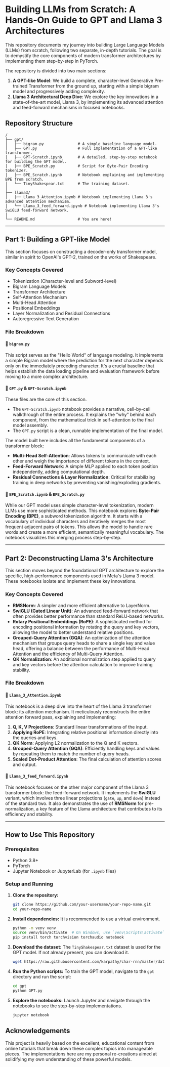 # Building LLMs from Scratch: A Hands-On Guide to GPT and Llama 3 Architectures

This repository documents my journey into building Large Language Models (LLMs) from scratch, following two separate, in-depth tutorials. The goal is to demystify the core components of modern transformer architectures by implementing them step-by-step in PyTorch.

The repository is divided into two main sections:
1.  **A GPT-like Model**: We build a complete, character-level Generative Pre-trained Transformer from the ground up, starting with a simple bigram model and progressively adding complexity.
2.  **Llama 3 Architectural Deep Dive**: We explore the key innovations in a state-of-the-art model, Llama 3, by implementing its advanced attention and feed-forward mechanisms in focused notebooks.

## Repository Structure

```
/
├── gpt/
│   ├── bigram.py               # A simple baseline language model.
│   ├── GPT.py                  # Full implementation of a GPT-like transformer.
│   ├── GPT-Scratch.ipynb       # A detailed, step-by-step notebook for building the GPT model.
│   ├── BPE_Scratch.py          # Script for Byte-Pair Encoding tokenizer.
│   ├── BPE_Scratch.ipynb       # Notebook explaining and implementing BPE from scratch.
│   └── TinyShakespear.txt      # The training dataset.
│
├── llama3/
│   ├── Llama_3_Attention.ipynb # Notebook implementing Llama 3's advanced attention mechanism.
│   └── Llama_3_feed_forward.ipynb # Notebook implementing Llama 3's SwiGLU feed-forward network.
│
└── README.md                   # You are here!
```

---

## Part 1: Building a GPT-like Model

This section focuses on constructing a decoder-only transformer model, similar in spirit to OpenAI's GPT-2, trained on the works of Shakespeare.

### Key Concepts Covered
-   Tokenization (Character-level and Subword-level)
-   Bigram Language Models
-   Transformer Architecture
-   Self-Attention Mechanism
-   Multi-Head Attention
-   Positional Embeddings
-   Layer Normalization and Residual Connections
-   Autoregressive Text Generation

### File Breakdown

#### 📜 `bigram.py`
This script serves as the "Hello World" of language modeling. It implements a simple Bigram model where the prediction for the next character depends only on the immediately preceding character. It's a crucial baseline that helps establish the data loading pipeline and evaluation framework before moving to a more complex architecture.

#### 🤖 `GPT.py` & `GPT-Scratch.ipynb`
These files are the core of this section.
-   The `GPT-Scratch.ipynb` notebook provides a narrative, cell-by-cell walkthrough of the entire process. It explains the "why" behind each component, from the mathematical trick in self-attention to the final model assembly.
-   The `GPT.py` script is a clean, runnable implementation of the final model.

The model built here includes all the fundamental components of a transformer block:
-   **Multi-Head Self-Attention**: Allows tokens to communicate with each other and weigh the importance of different tokens in the context.
-   **Feed-Forward Network**: A simple MLP applied to each token position independently, adding computational depth.
-   **Residual Connections & Layer Normalization**: Critical for stabilizing training in deep networks by preventing vanishing/exploding gradients.

#### 🧩 `BPE_Scratch.ipynb` & `BPE_Scratch.py`
While our GPT model uses simple character-level tokenization, modern LLMs use more sophisticated methods. This notebook explores **Byte-Pair Encoding (BPE)**, a subword tokenization algorithm. It starts with a vocabulary of individual characters and iteratively merges the most frequent adjacent pairs of tokens. This allows the model to handle rare words and create a more efficient, semantically meaningful vocabulary. The notebook visualizes this merging process step-by-step.

---

## Part 2: Deconstructing Llama 3's Architecture

This section moves beyond the foundational GPT architecture to explore the specific, high-performance components used in Meta's Llama 3 model. These notebooks isolate and implement these key innovations.

### Key Concepts Covered
-   **RMSNorm**: A simpler and more efficient alternative to LayerNorm.
-   **SwiGLU (Gated Linear Unit)**: An advanced feed-forward network that often provides better performance than standard ReLU-based networks.
-   **Rotary Positional Embeddings (RoPE)**: A sophisticated method for encoding positional information by rotating the query and key vectors, allowing the model to better understand relative positions.
-   **Grouped-Query Attention (GQA)**: An optimization of the attention mechanism that groups query heads to share a single key and value head, offering a balance between the performance of Multi-Head Attention and the efficiency of Multi-Query Attention.
-   **QK Normalization**: An additional normalization step applied to query and key vectors before the attention calculation to improve training stability.

### File Breakdown

#### 🧠 `Llama_3_Attention.ipynb`
This notebook is a deep dive into the heart of the Llama 3 transformer block: its attention mechanism. It meticulously reconstructs the entire attention forward pass, explaining and implementing:
1.  **Q, K, V Projections**: Standard linear transformations of the input.
2.  **Applying RoPE**: Integrating relative positional information directly into the queries and keys.
3.  **QK Norm**: Applying L2 normalization to the Q and K vectors.
4.  **Grouped-Query Attention (GQA)**: Efficiently handling keys and values by repeating them to match the number of query heads.
5.  **Scaled Dot-Product Attention**: The final calculation of attention scores and output.

#### 🚀 `Llama_3_feed_forward.ipynb`
This notebook focuses on the other major component of the Llama 3 transformer block: the feed-forward network. It implements the **SwiGLU** variant, which involves three linear projections (`gate`, `up`, and `down`) instead of the standard two. It also demonstrates the use of **RMSNorm** for pre-normalization, a key feature of the Llama architecture that contributes to its efficiency and stability.

---

## How to Use This Repository

### Prerequisites
-   Python 3.8+
-   PyTorch
-   Jupyter Notebook or JupyterLab (for `.ipynb` files)

### Setup and Running
1.  **Clone the repository:**
    ```bash
    git clone https://github.com/your-username/your-repo-name.git
    cd your-repo-name
    ```

2.  **Install dependencies:**
    It is recommended to use a virtual environment.
    ```bash
    python -m venv venv
    source venv/bin/activate  # On Windows, use `venv\Scripts\activate`
    pip install torch torchvision torchaudio notebook
    ```

3.  **Download the dataset:**
    The `TinyShakespear.txt` dataset is used for the GPT model. If not already present, you can download it.
    ```bash
    wget https://raw.githubusercontent.com/karpathy/char-rnn/master/data/tinyshakespeare/input.txt -O gpt/TinyShakespear.txt
    ```

4.  **Run the Python scripts:**
    To train the GPT model, navigate to the `gpt` directory and run the script:
    ```bash
    cd gpt
    python GPT.py
    ```

5.  **Explore the notebooks:**
    Launch Jupyter and navigate through the notebooks to see the step-by-step implementations.
    ```bash
    jupyter notebook
    ```

## Acknowledgements
This project is heavily based on the excellent, educational content from online tutorials that break down these complex topics into manageable pieces. The implementations here are my personal re-creations aimed at solidifying my own understanding of these powerful models.
